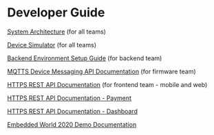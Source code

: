 # Developer Guide


[System Architecture](https://github.com/richmondu/libpyiotcloud/tree/dev) (for all teams)

[Device Simulator](https://github.com/richmondu/libpyiotcloud/tree/dev/_device_simulator) (for all teams)

[Backend Environment Setup Guide](https://github.com/richmondu/libpyiotcloud/blob/dev/_developer_guide/README_backend_development_environment.md) (for backend team)

[MQTTS Device Messaging API Documentation](https://github.com/richmondu/libpyiotcloud/blob/dev/_developer_guide/README_device_messaging_api.md) (for firmware team)


[HTTPS REST API Documentation](https://github.com/richmondu/libpyiotcloud/blob/dev/_developer_guide/README_rest_api.md) (for frontend team - mobile and web)

   [HTTPS REST API Documentation - Payment](https://github.com/richmondu/libpyiotcloud/blob/dev/_developer_guide/README_rest_api_payment.md) 

   [HTTPS REST API Documentation - Dashboard](https://github.com/richmondu/libpyiotcloud/blob/dev/_developer_guide/README_rest_api_dashboard.md) 



[Embedded World 2020 Demo Documentation](https://github.com/richmondu/libpyiotcloud/blob/dev/_developer_guide/README_embedded_world_2020.md)

